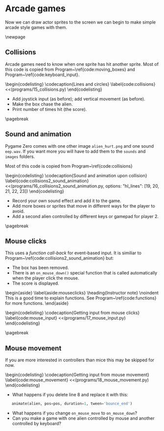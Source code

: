 # Arcade games

Now we can draw actor sprites to the screen we can begin to make simple arcade style games with them. 

\newpage

## Collisions

Arcade games need to know when one sprite has hit another sprite.  Most of this code is copied from Program~\ref{code:moving_boxes} and Program~\ref{code:keyboard_input}.

\begin{codelisting}
\codecaption{Lines and circles}
\label{code:collisions}
<<(programs/15_collisions.py)
\end{codelisting}

* Add joystick input (as before); add vertical movement (as before).
* Make the box chase the alien.
* Print number of times hit (the score).

\pagebreak

## Sound and animation

Pygame Zero comes with one other image `alien_hurt.png` and one sound `eep.wav`.  If you want more you will have to add them to the `sounds` and `images` folders.

Most of this code is copied from Program~\ref{code:collisions} 

\begin{codelisting}
\codecaption{Sound and animation upon collision}
\label{code:collisions2_sound_animation}
<<(programs/16_collisions2_sound_animation.py, options: "hl_lines": [19, 20, 21, 22, 23])
\end{codelisting}

* Record your own sound effect and add it to the game.
* Add more boxes or sprites that move in different ways for the player to avoid.
* Add a second alien controlled by different keys or gamepad for player 2.

\pagebreak

## Mouse clicks

This uses a *function call-back* for event-based input.  It is similiar to Program~\ref{code:collisions2_sound_animation} but:

* The box has been removed.
* There is an `on_mouse_down()` special function that is called automatically when the player click the mouse.
* The score is displayed.

\begin{aside}
\label{aside:mouseclicks}
\heading{Instructor note}
\noindent This is a good time to explain functions. See Program~\ref{code:functions} for more functions.
\end{aside}
  
\begin{codelisting}
\codecaption{Getting input from mouse clicks}
\label{code:mouse_input}
<<(programs/17_mouse_input.py)
\end{codelisting}

\pagebreak

## Mouse movement

If you are more interested in controllers than mice this may be skipped for now.  

\begin{codelisting}
\codecaption{Getting input from mouse movement}
\label{code:mouse_movement}
<<(programs/18_mouse_movement.py)
\end{codelisting}

* What happens if you delete line 8 and replace it with this:
```python
   animate(alien, pos=pos, duration=1, tween='bounce_end')
```
* What happens if you change `on_mouse_move` to `on_mouse_down`?
* Can you make a game with one alien controlled by mouse and another controlled by keyboard?




